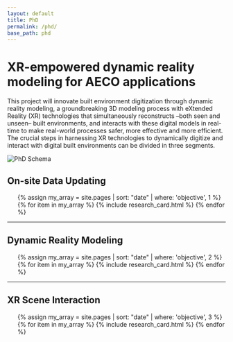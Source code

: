 ```yaml
---
layout: default
title: PhD
permalink: /phd/
base_path: phd
---
```


<div class="container">
  <div class="row ">
    <div class="col pt-5">
      <h1 class=" text-primary">XR-empowered dynamic reality modeling for AECO applications</h1>
      <p>
        This project will innovate built environment digitization through dynamic reality modeling,
        a groundbreaking 3D modeling process with eXtended Reality (XR) technologies that simultaneously reconstructs
        –both seen and unseen– built environments, and interacts with these digital models in real-time to make
        real-world processes safer, more effective and more efficient.
        The crucial steps in harnessing XR technologies to dynamically digitize and interact with digital built
        environments can be divided in three segments.
      </p>
    </div>
  </div>

  <div class="row">
    <div class="col pb-5 pt-5">
      <img class="img-fluid" src="../img/research/PhD Overview.png" alt="PhD Schema" title="Phd Schema">
    </div>
  </div>


  <!---Start the different parts in one single row to create boxes that can scale-->
  <h2 class=" text-primary mt-5">On-site Data Updating</h2>
  <ul class="category-list">
    {% assign my_array = site.pages | sort: "date" | where: 'objective', 1 %}
    {% for item in my_array %}
    {% include research_card.html %}
    {% endfor %}
  </ul>
  <hr/>
  <h2 class=" text-primary mt-5">Dynamic Reality Modeling</h2>
  <!---Start the different parts in one single row to create boxes that can scale-->
  <ul class="category-list">
    {% assign my_array = site.pages | sort: "date" | where: 'objective', 2 %}
    {% for item in my_array %}
    {% include research_card.html %}
    {% endfor %}
  </ul>
  <hr/>
  <h2 class=" text-primary mt-5">XR Scene Interaction</h2>
  <!---Start the different parts in one single row to create boxes that can scale-->
  <ul class="category-list">
    {% assign my_array = site.pages | sort: "date" | where: 'objective', 3 %}
    {% for item in my_array %}
    {% include research_card.html %}
    {% endfor %}
  </ul>


</div>